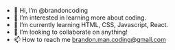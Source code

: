 - 👋 Hi, I’m @brandoncoding
- 👀 I’m interested in learning more about coding.
- 🌱 I’m currently learning HTML, CSS, Javascript, React.
- 💞️ I’m looking to collaborate on anything!
- 📫 How to reach me brandon.man.coding@gmail.com

<!---
brandoncoding/brandoncoding is a ✨ special ✨ repository because its `README.md` (this file) appears on your GitHub profile.
You can click the Preview link to take a look at your changes.
--->
